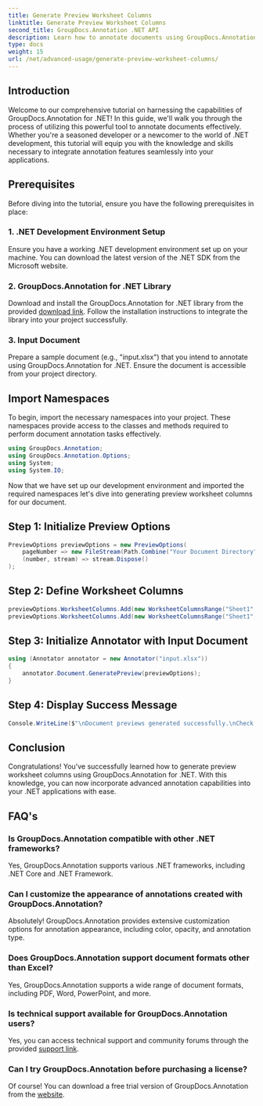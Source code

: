 ```yaml
---
title: Generate Preview Worksheet Columns
linktitle: Generate Preview Worksheet Columns
second_title: GroupDocs.Annotation .NET API
description: Learn how to annotate documents using GroupDocs.Annotation for .NET. Step-by-step tutorial for .NET developers. Enhance your applications.
type: docs
weight: 15
url: /net/advanced-usage/generate-preview-worksheet-columns/
---
```

## Introduction
Welcome to our comprehensive tutorial on harnessing the capabilities of GroupDocs.Annotation for .NET! In this guide, we'll walk you through the process of utilizing this powerful tool to annotate documents effectively. Whether you're a seasoned developer or a newcomer to the world of .NET development, this tutorial will equip you with the knowledge and skills necessary to integrate annotation features seamlessly into your applications.
## Prerequisites
Before diving into the tutorial, ensure you have the following prerequisites in place:
### 1. .NET Development Environment Setup
Ensure you have a working .NET development environment set up on your machine. You can download the latest version of the .NET SDK from the Microsoft website.
### 2. GroupDocs.Annotation for .NET Library
Download and install the GroupDocs.Annotation for .NET library from the provided [download link](https://releases.groupdocs.com/annotation/net/). Follow the installation instructions to integrate the library into your project successfully.
### 3. Input Document
Prepare a sample document (e.g., "input.xlsx") that you intend to annotate using GroupDocs.Annotation for .NET. Ensure the document is accessible from your project directory.

## Import Namespaces
To begin, import the necessary namespaces into your project. These namespaces provide access to the classes and methods required to perform document annotation tasks effectively.

```csharp
using GroupDocs.Annotation;
using GroupDocs.Annotation.Options;
using System;
using System.IO;
```

Now that we have set up our development environment and imported the required namespaces let's dive into generating preview worksheet columns for our document.
## Step 1: Initialize Preview Options
```csharp
PreviewOptions previewOptions = new PreviewOptions(
    pageNumber => new FileStream(Path.Combine("Your Document Directory", $"cells_page{pageNumber}.png"), FileMode.Create),
    (number, stream) => stream.Dispose()
);
```
## Step 2: Define Worksheet Columns
```csharp
previewOptions.WorksheetColumns.Add(new WorksheetColumnsRange("Sheet1", 2, 3));
previewOptions.WorksheetColumns.Add(new WorksheetColumnsRange("Sheet1", 1, 1));
```
## Step 3: Initialize Annotator with Input Document
```csharp
using (Annotator annotator = new Annotator("input.xlsx"))
{
    annotator.Document.GeneratePreview(previewOptions);
}
```
## Step 4: Display Success Message
```csharp
Console.WriteLine($"\nDocument previews generated successfully.\nCheck output in {"Your Document Directory"}.");
```

## Conclusion
Congratulations! You've successfully learned how to generate preview worksheet columns using GroupDocs.Annotation for .NET. With this knowledge, you can now incorporate advanced annotation capabilities into your .NET applications with ease.
## FAQ's
### Is GroupDocs.Annotation compatible with other .NET frameworks?
Yes, GroupDocs.Annotation supports various .NET frameworks, including .NET Core and .NET Framework.
### Can I customize the appearance of annotations created with GroupDocs.Annotation?
Absolutely! GroupDocs.Annotation provides extensive customization options for annotation appearance, including color, opacity, and annotation type.
### Does GroupDocs.Annotation support document formats other than Excel?
Yes, GroupDocs.Annotation supports a wide range of document formats, including PDF, Word, PowerPoint, and more.
### Is technical support available for GroupDocs.Annotation users?
Yes, you can access technical support and community forums through the provided [support link](https://forum.groupdocs.com/c/annotation/10).
### Can I try GroupDocs.Annotation before purchasing a license?
Of course! You can download a free trial version of GroupDocs.Annotation from the [website](https://releases.groupdocs.com/).
